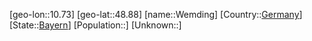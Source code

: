 ﻿---
location: [48.88,10.73]
type: City
tags:
- geo/City


SpocWebEntityId: 35535
isDeleted: false
confidential: public

---
[geo-lon::10.73]
[geo-lat::48.88]
[name::Wemding]
[Country::[Germany](geo/Continent/Europe/Germany.md)]
[State::[Bayern](geo/Continent/Europe/Germany/Bayern.md)]
[Population::]
[Unknown::]

